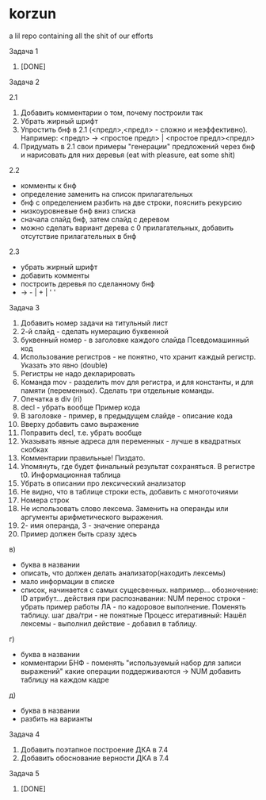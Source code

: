 # korzun
a lil repo containing all the shit of our efforts

Задача 1 
1) [DONE]

Задача 2

2.1
1) Добавить комментарии о том, почему построили так
2) Убрать жирный шрифт
3) Упростить бнф в 2.1 (<предл>,<предл> - сложно и неэффективно). Например:
<предл> -> <простое предл> | <простое предл><предл>
4) Придумать в 2.1 свои примеры "генерации" предложений через бнф и нарисовать для них деревья (eat with pleasure, eat some shit)

2.2
- комменты к бнф
- определение заменить на список прилагательных
- бнф с определением разбить на две строки, пояснить рекурсию
- низкоуровневые бнф вниз списка
- сначала слайд бнф, затем слайд с деревом
- можно сделать вариант дерева с 0 прилагательных, добавить отсутствие прилагательных в бнф

2.3
- убрать жирный шрифт
- добавить комменты
- построить деревья по сделанному бнф
- <sign> -> - | + | ' '

Задача 3

1) Добавить номер задачи на титульный лист
2) 2-й слайд - сделать нумерацию буквенной
3) буквенный номер - в заголовке каждого слайда
Псевдомашинный код
1) Использование регистров - не понятно, что хранит каждый регистр. Указать это явно (double)
2) Регистры не надо декларировать
3) Команда mov - разделить mov для регистра, и для константы, и для памяти (переменных). Сделать три отдельные команды.
4) Опечатка в div (ri)
5) decl - убрать вообще
Пример кода
1) В заголовке - пример, в предыдущем слайде - описание кода
2) Вверху добавить само выражение
3) Поправить decl, т.е. убрать вообще
4) Указывать явные адреса для переменных - лучше в квадратных скобках
5) Комментарии правильные! Пиздато.
6) Упомянуть, где будет финальный результат сохраняться. В регистре t0.
Информационная таблица
1) Убрать в описании про лексический анализатор
2) Не видно, что в таблице строки есть, добавить с многоточиями
3) Номера строк
4) Не использовать слово лексема. Заменить на операнды или аргументы арифметического выражения.
5) 2- имя операнда, 3 - значение операнда
6) Пример должен быть сразу здесь 

в)
- буква в названии
- описать, что должен делать анализатор(находить лексемы)
- мало информации в списке
- список, начинается с самых сущесвенных.
например...
обозночение: ID
атрибут...
действия при распознавании:
NUM
перенос строки - убрать
пример работы ЛА - по кадоровое выполнение.
Поменять таблицу.
шаг два/три - не понятные
Процесс итеративный:
Нашёл лексемы - выполнил действие - добавил в таблицу.

г)
- буква в названии
- комментарии БНФ - поменять
"используемый набор для записи выражений"
какие операции поддерживаются
<num> -> NUM
добавить таблицу на каждом кадре
  
д)
- буква в названии
- разбить на варианты

Задача 4
1) Добавить поэтапное построение ДКА в 7.4
2) Добавить обоснование верности ДКА в 7.4

Задача 5
1) [DONE]

